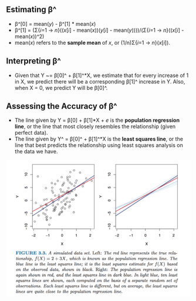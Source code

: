 ## Estimating β^

* β^[0] = mean(*y*) - β^[1] * mean(*x*)
* β^[1] = (Σ{*i*=1 -> *n*}((*x*[*i*] - mean(*x*))(*y*[*i*] - mean(*y*))))/(Σ{*i*=1 -> *n*}((*x*[*i*] - mean(*x*))^2)
* mean(*x*) refers to the **sample mean** of *x*, or (1/n)Σ{*i*=1 -> *n*}(*x*[*i*]).


## Interpreting β^

* Given that Y ~= β[0]^ + β[1]^*X, we estimate that for every increase of 1 in X, we predict there will be a corresponding β[1]^ increase in Y.  Also, when X = 0, we predict Y will be β[0]^.


## Assessing the Accuracy of β^

* The line given by Y = β[0] + β[1]*X + *e* is the **population regression line**, or the line that most closely resembles the relationship (given perfect data).
* The line given by Y^ = β[0]^ + β[1]^*X is the **least squares line**, or the line that best predicts the relationship using least squares analysis on the data we have.

![](../images/population-regression-line.png)
